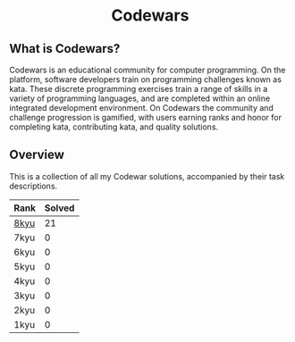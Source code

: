 # <div align ="center">Codewars</div>
## What is Codewars?
Codewars is an educational community for computer programming. On the platform, software developers train on programming challenges known as kata. These discrete programming exercises train a range of skills in a variety of programming languages, and are completed within an online integrated development environment. On Codewars the community and challenge progression is gamified, with users earning ranks and honor for completing kata, contributing kata, and quality solutions.
## Overview
This is a collection of all my Codewar solutions, accompanied by their task descriptions.

| Rank | Solved |
|------|--------|
| [8kyu](https://github.com/jesse1224/Codewars/tree/main/kata/kyu8) | 21     |
| 7kyu | 0      |
| 6kyu | 0      |
| 5kyu | 0      |
| 4kyu | 0      |
| 3kyu | 0      |
| 2kyu | 0      |
| 1kyu | 0      |

